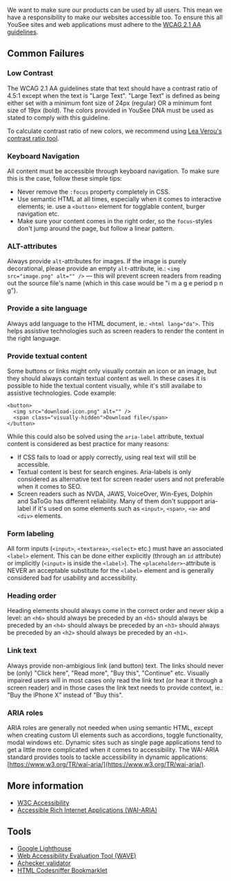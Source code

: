We want to make sure our products can be used by all users. This mean we have a responsibility to make our websites accessible too. To ensure this all YouSee sites and web applications must adhere to the [WCAG 2.1 AA guidelines](https://www.w3.org/TR/WCAG21/).

## Common Failures

### Low Contrast
The WCAG 2.1 AA guidelines state that text should have a contrast ratio of 4.5:1 except when the text is "Large Text". "Large Text" is defined as being either set with a minimum font size of 24px (regular) OR a minimum font size of 19px (bold).
The colors provided in YouSee DNA must be used as stated to comply with this guideline.

To calculate contrast ratio of new colors, we recommend using [Lea Verou's contrast ratio tool](https://contrast-ratio.com/).

### Keyboard Navigation
All content must be accessible through keyboard navigation. To make sure this is the case, follow these simple tips:
- Never remove the `:focus` property completely in CSS.
- Use semantic HTML at all times, especially when it comes to interactive elements; ie. use a `<button>` element for togglable content, burger navigation etc.
- Make sure your content comes in the right order, so the `focus`-styles don't jump around the page, but follow a linear pattern.

### ALT-attributes
Always provide `alt`-attributes for images. If the image is purely decorational, please provide an empty `alt`-attribute, ie.: `<img src="image.png" alt="" />` — this will prevent screen readers from reading out the source file's name (which in this case would be "i m a g e period p n g").

### Provide a site language
Always add language to the HTML document, ie.: `<html lang="da">`. This helps assistive technologies such as screen readers to render the content in the right language.

### Provide textual content
Some buttons or links might only visually contain an icon or an image, but they should always contain textual content as well. In these cases it is possible to hide the textual content visually, while it's still availabe to assistive technologies. Code example:
```
<button>
  <img src="download-icon.png" alt="" />
  <span class="visually-hidden">Download file</span>
</button>
```
While this could also be solved using the `aria-label` attribute, textual content is  considered as best practice for many reasons:
- If CSS fails to load or apply correctly, using real text will still be accessible.
- Textual content is best for search engines. Aria-labels is only considered as alternative text for screen reader users and not preferable when it comes to SEO.
- Screen readers such as NVDA, JAWS, VoiceOver, Win-Eyes, Dolphin and	SaToGo has different reliability. Many of them don't suppport aria-label if it's used on some elements such as `<input>`, `<span>`, `<a>` and `<div>` elements.

### Form labeling
All form inputs (`<input>`, `<textarea>`, `<select>` etc.) must have an associated `<label>` element. This can be done either explicitly (through an `id` attribute) or implicitly (`<input>` is inside the `<label>`). The `<placeholder>`-attribute is NEVER an acceptable substitute for the `<label>` element and is generally considered bad for usability and accessibility.

### Heading order
Heading elements should always come in the correct order and never skip a level: an `<h6>` should always be preceded by an `<h5>` should always be preceded by an `<h4>` should always be preceded by an `<h3>` should always be preceded by an `<h2>` should always be preceded by an `<h1>`.

### Link text
Always provide non-ambigious link (and button) text. The links should never be (only) "Click here", "Read more", "Buy this", "Continue" etc. Visually impaired users will in most cases only read the link text (or hear it through a screen reader) and in those cases the link text needs to provide context, ie.: "Buy the iPhone X" instead of "Buy this".

### ARIA roles
ARIA roles are generally not needed when using semantic HTML, except when creating custom UI elements such as accordions, toggle functionality, modal windows etc. Dynamic sites such as single page applications tend to get a little more complicated when it comes to accessibility. The WAI-ARIA standard provides tools to tackle accessibility in dynamic applications:  [https://www.w3.org/TR/wai-aria/](https://www.w3.org/TR/wai-aria/).

## More information
- [W3C Accessibility](https://www.w3.org/standards/webdesign/accessibility)
- [Accessible Rich Internet Applications (WAI-ARIA)](https://www.w3.org/TR/wai-aria/)

## Tools
- [Google Lighthouse](https://developers.google.com/web/tools/lighthouse/)
- [Web Accessibility Evaluation Tool (WAVE)](https://wave.webaim.org/)
- [Achecker validator](https://achecker.ca/checker/index.php)
- [HTML Codesniffer Bookmarklet](https://squizlabs.github.io/HTML_CodeSniffer/)
